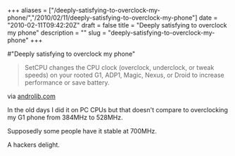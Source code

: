 +++
aliases = ["/deeply-satisfying-to-overclock-my-phone/","/2010/02/11/deeply-satisfying-to-overclock-my-phone"]
date = "2010-02-11T09:42:20Z"
draft = false
title = "Deeply satisfying to overclock my phone"
description = ""
slug = "deeply-satisfying-to-overclock-my-phone"
+++

#"Deeply satisfying to overclock my phone"


 <div class="posterous_bookmarklet_entry">
 <blockquote class="posterous_short_quote">SetCPU changes the CPU clock (overclock, underclock, or tweak speeds) on your rooted G1, ADP1, Magic, Nexus, or Droid to increase performance or save battery.</blockquote>

<div class="posterous_quote_citation">via <a href="http://www.androlib.com/android.application.com-mhuang-overclocking-qFD.aspx">androlib.com</a></div>
 <p>In the old days I did it on PC CPUs but that doesn't compare to overclocking my G1 phone from 384MHz to 528MHz.
</p><p>Supposedly some people have it stable at 700MHz.
</p><p>A hackers delight.</p></div>
 